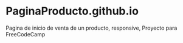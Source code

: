 # PaginaProducto.github.io
Pagina de inicio de venta de un producto, responsive, Proyecto para FreeCodeCamp
